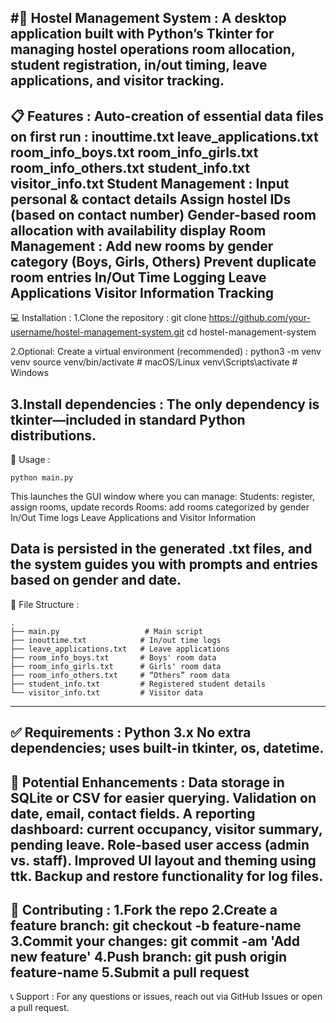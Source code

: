 #🏨 Hostel Management System : 
A desktop application built with Python’s Tkinter for managing hostel operations room allocation, student registration, in/out timing, leave applications, and visitor tracking.
-------------------------------------------------------------------------------------------------------
📋 Features : 
Auto-creation of essential data files on first run :
        inouttime.txt
        leave_applications.txt
        room_info_boys.txt
        room_info_girls.txt
        room_info_others.txt
        student_info.txt
        visitor_info.txt
Student Management : 
        Input personal & contact details
        Assign hostel IDs (based on contact number)
        Gender-based room allocation with availability display
Room Management : 
        Add new rooms by gender category (Boys, Girls, Others)
        Prevent duplicate room entries
        In/Out Time Logging
Leave Applications
Visitor Information Tracking
------------------------------------------------------------------------------------------------------
💻 Installation : 
1.Clone the repository : 
  git clone https://github.com/your-username/hostel-management-system.git
  cd hostel-management-system
  
2.Optional: Create a virtual environment (recommended) : 
  python3 -m venv venv
  source venv/bin/activate  # macOS/Linux
  venv\Scripts\activate     # Windows
  
3.Install dependencies : 
  The only dependency is tkinter—included in standard Python distributions.
---------------------------------------------------------------------------------------------------------
🚀 Usage : 

    python main.py
This launches the GUI window where you can manage:
    Students: register, assign rooms, update records
    Rooms: add rooms categorized by gender
    In/Out Time logs
    Leave Applications and Visitor Information

Data is persisted in the generated .txt files, and the system guides you with prompts and entries based on gender and date.
-----------------------------------------------------------------------------------------------------------
📂 File Structure : 
```
.
├── main.py                   # Main script
├── inouttime.txt            # In/out time logs
├── leave_applications.txt   # Leave applications
├── room_info_boys.txt       # Boys' room data
├── room_info_girls.txt      # Girls' room data
├── room_info_others.txt     # “Others” room data
├── student_info.txt         # Registered student details
└── visitor_info.txt         # Visitor data
```
--------------------------------------------------------------------------------------------------------------
✅ Requirements : 
    Python 3.x
    No extra dependencies; uses built-in tkinter, os, datetime.
-------------------------------------------------------------------------------------------------------------
🔧 Potential Enhancements : 
    Data storage in SQLite or CSV for easier querying.
    Validation on date, email, contact fields.
    A reporting dashboard: current occupancy, visitor summary, pending leave.
    Role-based user access (admin vs. staff).
    Improved UI layout and theming using ttk.
    Backup and restore functionality for log files.
-------------------------------------------------------------------------------------------------------------
🤝 Contributing : 
    1.Fork the repo
    2.Create a feature branch: git checkout -b feature-name
    3.Commit your changes: git commit -am 'Add new feature'
    4.Push branch: git push origin feature-name
    5.Submit a pull request
--------------------------------------------------------------------------------------------------------------
📞 Support : 
For any questions or issues, reach out via GitHub Issues or open a pull request.

